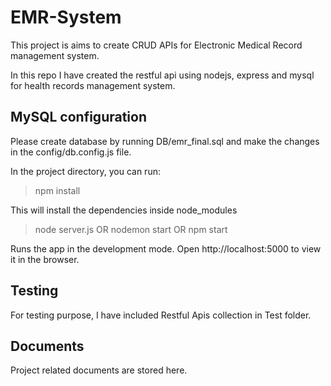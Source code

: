 # EMR-System
This project is aims to create CRUD APIs for Electronic Medical Record management system.

In this repo I have created the restful api using nodejs, express and mysql for health records management system.

## MySQL configuration
Please create database by running DB/emr_final.sql and make the changes in the config/db.config.js file.

In the project directory, you can run:

>npm install

This will install the dependencies inside node_modules

>node server.js OR nodemon start OR npm start

Runs the app in the development mode.
Open http://localhost:5000 to view it in the browser.

## Testing
For testing purpose, I have included Restful Apis collection in Test folder.

## Documents
Project related documents are stored here.

